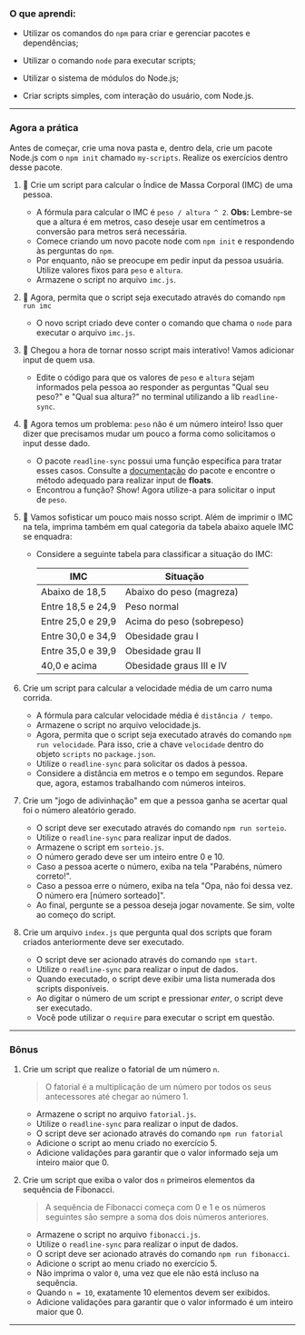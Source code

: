 ### O que aprendi:

- Utilizar os comandos do `npm` para criar e gerenciar pacotes e dependências;

- Utilizar o comando `node` para executar scripts;

- Utilizar o sistema de módulos do Node.js;

- Criar scripts simples, com interação do usuário, com Node.js.

---



### Agora a prática

Antes de começar, crie uma nova pasta e, dentro dela, crie um pacote Node.js com o `npm init` chamado `my-scripts`. Realize os exercícios dentro desse pacote.

1. 🚀 Crie um script para calcular o Índice de Massa Corporal (IMC) de uma pessoa.
   
   - A fórmula para calcular o IMC é `peso / altura ^ 2`. **Obs:** Lembre-se que a altura é em metros, caso deseje usar em centímetros a conversão para metros será necessária.
   - Comece criando um novo pacote node com `npm init` e respondendo às perguntas do `npm`.
   - Por enquanto, não se preocupe em pedir input da pessoa usuária. Utilize valores fixos para `peso` e `altura`.
   - Armazene o script no arquivo `imc.js`.

2. 🚀 Agora, permita que o script seja executado através do comando `npm run imc`
   
   - O novo script criado deve conter o comando que chama o `node` para executar o arquivo `imc.js`.

3. 🚀 Chegou a hora de tornar nosso script mais interativo! Vamos adicionar input de quem usa.
   
   - Edite o código para que os valores de `peso` e `altura` sejam informados pela pessoa ao responder as perguntas "Qual seu peso?" e "Qual sua altura?" no terminal utilizando a lib `readline-sync`.

4. 🚀 Agora temos um problema: `peso` não é um número inteiro! Isso quer dizer que precisamos mudar um pouco a forma como solicitamos o input desse dado.
   
   - O pacote `readline-sync` possui uma função específica para tratar esses casos. Consulte a [documentação](https://www.npmjs.com/package/readline-sync#utility_methods) do pacote e encontre o método adequado para realizar input de **floats**.
   - Encontrou a função? Show! Agora utilize-a para solicitar o input de `peso`.

5. 🚀 Vamos sofisticar um pouco mais nosso script. Além de imprimir o IMC na tela, imprima também em qual categoria da tabela abaixo aquele IMC se enquadra:
   
   - Considere a seguinte tabela para classificar a situação do IMC:
     
     | IMC               | Situação                  |
     | ----------------- | ------------------------- |
     | Abaixo de 18,5    | Abaixo do peso (magreza)  |
     | Entre 18,5 e 24,9 | Peso normal               |
     | Entre 25,0 e 29,9 | Acima do peso (sobrepeso) |
     | Entre 30,0 e 34,9 | Obesidade grau I          |
     | Entre 35,0 e 39,9 | Obesidade grau II         |
     | 40,0 e acima      | Obesidade graus III e IV  |

6. Crie um script para calcular a velocidade média de um carro numa corrida.
   
   - A fórmula para calcular velocidade média é `distância / tempo`.
   - Armazene o script no arquivo velocidade.js.
   - Agora, permita que o script seja executado através do comando `npm run velocidade`. Para isso, crie a chave `velocidade` dentro do objeto `scripts` no `package.json`.
   - Utilize o `readline-sync` para solicitar os dados à pessoa.
   - Considere a distância em metros e o tempo em segundos. Repare que, agora, estamos trabalhando com números inteiros.

7. Crie um "jogo de adivinhação" em que a pessoa ganha se acertar qual foi o número aleatório gerado.
   
   - O script deve ser executado através do comando `npm run sorteio`.
   - Utilize o `readline-sync` para realizar input de dados.
   - Armazene o script em `sorteio.js`.
   - O número gerado deve ser um inteiro entre 0 e 10.
   - Caso a pessoa acerte o número, exiba na tela "Parabéns, número correto!".
   - Caso a pessoa erre o número, exiba na tela "Opa, não foi dessa vez. O número era [número sorteado]".
   - Ao final, pergunte se a pessoa deseja jogar novamente. Se sim, volte ao começo do script.

8. Crie um arquivo `index.js` que pergunta qual dos scripts que foram criados anteriormente deve ser executado.
   
   - O script deve ser acionado através do comando `npm start`.
   - Utilize o `readline-sync` para realizar o input de dados.
   - Quando executado, o script deve exibir uma lista numerada dos scripts disponíveis.
   - Ao digitar o número de um script e pressionar *enter*, o script deve ser executado.
   - Você pode utilizar o `require` para executar o script em questão.

---

### Bônus

1. Crie um script que realize o fatorial de um número `n`.
   
   > O fatorial é a multiplicação de um número por todos os seus antecessores até chegar ao número 1.
   
   - Armazene o script no arquivo `fatorial.js`.
   - Utilize o `readline-sync` para realizar o input de dados.
   - O script deve ser acionado através do comando `npm run fatorial`
   - Adicione o script ao menu criado no exercício 5.
   - Adicione validações para garantir que o valor informado seja um inteiro maior que 0.

2. Crie um script que exiba o valor dos `n` primeiros elementos da sequência de Fibonacci.
   
   > A sequência de Fibonacci começa com 0 e 1 e os números seguintes são sempre a soma dos dois números anteriores.
   
   - Armazene o script no arquivo `fibonacci.js`.
   - Utilize o `readline-sync` para realizar o input de dados.
   - O script deve ser acionado através do comando `npm run fibonacci`.
   - Adicione o script ao menu criado no exercício 5.
   - Não imprima o valor `0`, uma vez que ele não está incluso na sequência.
   - Quando `n = 10`, exatamente 10 elementos devem ser exibidos.
   - Adicione validações para garantir que o valor informado é um inteiro maior que 0.

---


